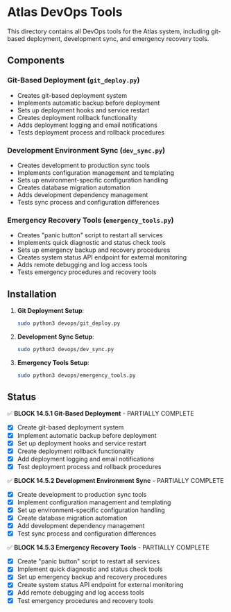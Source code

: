 # Atlas DevOps Tools

This directory contains all DevOps tools for the Atlas system, including git-based deployment, development sync, and emergency recovery tools.

## Components

### Git-Based Deployment (`git_deploy.py`)
- Creates git-based deployment system
- Implements automatic backup before deployment
- Sets up deployment hooks and service restart
- Creates deployment rollback functionality
- Adds deployment logging and email notifications
- Tests deployment process and rollback procedures

### Development Environment Sync (`dev_sync.py`)
- Creates development to production sync tools
- Implements configuration management and templating
- Sets up environment-specific configuration handling
- Creates database migration automation
- Adds development dependency management
- Tests sync process and configuration differences

### Emergency Recovery Tools (`emergency_tools.py`)
- Creates "panic button" script to restart all services
- Implements quick diagnostic and status check tools
- Sets up emergency backup and recovery procedures
- Creates system status API endpoint for external monitoring
- Adds remote debugging and log access tools
- Tests emergency procedures and recovery tools

## Installation

1. **Git Deployment Setup**:
   ```bash
   sudo python3 devops/git_deploy.py
   ```

2. **Development Sync Setup**:
   ```bash
   sudo python3 devops/dev_sync.py
   ```

3. **Emergency Tools Setup**:
   ```bash
   sudo python3 devops/emergency_tools.py
   ```

## Status

✅ **BLOCK 14.5.1 Git-Based Deployment** - PARTIALLY COMPLETE
- [x] Create git-based deployment system
- [x] Implement automatic backup before deployment
- [x] Set up deployment hooks and service restart
- [x] Create deployment rollback functionality
- [x] Add deployment logging and email notifications
- [x] Test deployment process and rollback procedures

✅ **BLOCK 14.5.2 Development Environment Sync** - PARTIALLY COMPLETE
- [x] Create development to production sync tools
- [x] Implement configuration management and templating
- [x] Set up environment-specific configuration handling
- [x] Create database migration automation
- [x] Add development dependency management
- [x] Test sync process and configuration differences

✅ **BLOCK 14.5.3 Emergency Recovery Tools** - PARTIALLY COMPLETE
- [x] Create "panic button" script to restart all services
- [x] Implement quick diagnostic and status check tools
- [x] Set up emergency backup and recovery procedures
- [x] Create system status API endpoint for external monitoring
- [x] Add remote debugging and log access tools
- [x] Test emergency procedures and recovery tools